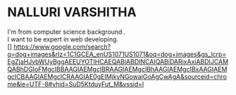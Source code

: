 # NALLURI VARSHITHA
I'm from computer science background . <br>I want to be expert in web developing.<br>
[] https://www.google.com/search?q=dog+images&rlz=1C1GCEA_enUS1071US1071&oq=dog+images&gs_lcrp=EgZjaHJvbWUyBggAEEUYOTIHCAEQABiABDINCAIQABiDARixAxiABDIJCAMQABhDGIoFMgcIBBAAGIAEMgcIBRAAGIAEMgcIBhAAGIAEMgcIBxAAGIAEMgcICBAAGIAEMgcICRAAGIAE0gEIMjkyNGowajGoAgCwAgA&sourceid=chrome&ie=UTF-8#vhid=SuD5KtduyFut_M&vssid=l